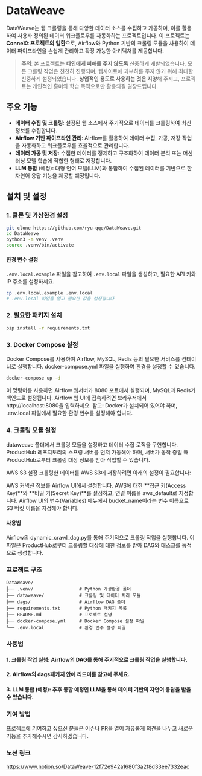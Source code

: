 # DataWeave

DataWeave는 웹 크롤링을 통해 다양한 데이터 소스를 수집하고 가공하며, 이를 활용하여 사용자 정의된 데이터 워크플로우를 자동화하는 프로젝트입니다. 이 프로젝트는 **ConneXt 프로젝트의 일환**으로, Airflow와 Python 기반의 크롤링 모듈을 사용하여 데이터 파이프라인을 손쉽게 관리하고 확장 가능한 아키텍처를 제공합니다.
> **주의**: 본 프로젝트는 **타인에게 피해를 주지 않도록** 신중하게 개발되었습니다. 모든 크롤링 작업은 천천히 진행되며, 웹사이트에 과부하를 주지 않기 위해 최대한 신중하게 설정되었습니다. **상업적인 용도로 사용하는 것은 지양**해 주시고, 프로젝트는 개인적인 흥미와 학습 목적으로만 활용되길 권장드립니다.

## 주요 기능

- **데이터 수집 및 크롤링**: 설정된 웹 소스에서 주기적으로 데이터를 크롤링하여 최신 정보를 수집합니다.
- **Airflow 기반 파이프라인 관리**: Airflow를 활용하여 데이터 수집, 가공, 저장 작업을 자동화하고 워크플로우를 효율적으로 관리합니다.
- **데이터 가공 및 저장**: 수집한 데이터를 정제하고 구조화하여 데이터 분석 또는 머신러닝 모델 학습에 적합한 형태로 저장합니다.
- **LLM 통합** (예정): 대형 언어 모델(LLM)과 통합하여 수집된 데이터를 기반으로 한 자연어 응답 기능을 제공할 예정입니다.

## 설치 및 설정

### 1. 클론 및 가상환경 설정
```bash
git clone https://github.com/ryu-qqq/DataWeave.git
cd DataWeave
python3 -m venv .venv
source .venv/bin/activate
```

#### 환경 변수 설정

`.env.local.example` 파일을 참고하여 `.env.local` 파일을 생성하고, 필요한 API 키와 IP 주소를 설정하세요.

```bash
cp .env.local.example .env.local
# .env.local 파일을 열고 필요한 값을 설정합니다
```


### 2. 필요한 패키지 설치

```bash
pip install -r requirements.txt
```
### 3. Docker Compose 설정

Docker Compose를 사용하여 Airflow, MySQL, Redis 등의 필요한 서비스를 컨테이너로 실행합니다. docker-compose.yml 파일을 실행하여 환경을 설정할 수 있습니다.
```bash
docker-compose up -d
```

이 명령어를 사용하면 Airflow 웹서버가 8080 포트에서 실행되며, MySQL과 Redis가 백엔드로 설정됩니다. Airflow 웹 UI에 접속하려면 브라우저에서 http://localhost:8080을 입력하세요.
참고: Docker가 설치되어 있어야 하며, .env.local 파일에서 필요한 환경 변수를 설정해야 합니다.


### 4. 크롤링 모듈 설정

dataweave 폴더에서 크롤링 모듈을 설정하고 데이터 수집 로직을 구현합니다. ProductHub 레포지토리의 스프링 서버를 먼저 가동해야 하며, 서버가 동작 중일 때 ProductHub로부터 크롤링 대상 정보를 받아 작업할 수 있습니다.

AWS S3 설정
크롤링한 데이터를 AWS S3에 저장하려면 아래의 설정이 필요합니다:

AWS 커넥션 정보를 Airflow UI에서 설정합니다. AWS에 대한 **접근 키(Access Key)**와 **비밀 키(Secret Key)**를 설정하고, 연결 이름을 aws_default로 지정합니다.
Airflow UI의 변수(Variables) 메뉴에서 bucket_name이라는 변수 이름으로 S3 버킷 이름을 지정해야 합니다.

#### 사용법
Airflow의 dynamic_crawl_dag.py를 통해 주기적으로 크롤링 작업을 실행합니다. 
이 파일은 ProductHub로부터 크롤링할 대상에 대한 정보를 받아 DAG와 태스크를 동적으로 생성합니다.

### 프로젝트 구조

```
DataWeave/
├── .venv/                 # Python 가상환경 폴더
├── dataweave/             # 크롤링 및 데이터 처리 모듈
├── dags/                  # Airflow DAG 폴더
├── requirements.txt       # Python 패키지 목록
├── README.md              # 프로젝트 설명
├── docker-compose.yml     # Docker Compose 설정 파일
└── .env.local             # 환경 변수 설정 파일
```


### 사용법
#### 1. 크롤링 작업 실행: Airflow의 DAG를 통해 주기적으로 크롤링 작업을 실행합니다.
#### 2. Airflow의 dags패키지 안에 리드미를 참고해 주세요.
#### 3. LLM 통합 (예정): 추후 통합 예정인 LLM을 통해 데이터 기반의 자연어 응답을 받을 수 있습니다.


### 기여 방법
프로젝트에 기여하고 싶으신 분들은 이슈나 PR을 열어 자유롭게 의견을 나누고 새로운 기능을 추가해주시면 감사하겠습니다.

### 노션 링크
https://www.notion.so/DataWeave-12f72e942a1680f3a2f8d33ee7332eac